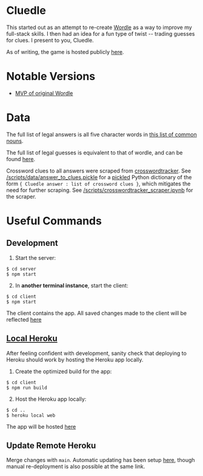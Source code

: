 # Cluedle

This started out as an attempt to re-create [Wordle](https://www.nytimes.com/games/wordle/index.html) as a way to improve my full-stack skills. I then had an idea for a fun type of twist -- trading guesses for clues. I present to you, Cluedle.

As of writing, the game is hosted publicly [here](https://cluedledoodledoo.herokuapp.com/).

# Notable Versions

- [MVP of original Wordle](https://github.com/OmerBaddour/cluedledoodledoo/tree/4c984462c9b5ed71af29d47eb48232b0795547be)

# Data

The full list of legal answers is all five character words in [this list of common nouns](http://www.desiquintans.com/downloads/nounlist/nounlist.txt).

The full list of legal guesses is equivalent to that of wordle, and can be found [here](https://github.com/tabatkins/wordle-list/blob/main/words).

Crossword clues to all answers were scraped from [crosswordtracker](http://crosswordtracker.com/). See [/scripts/data/answer_to_clues.pickle](https://github.com/OmerBaddour/cluedledoodledoo/blob/main/scripts/data/answer_to_clues.pickle) for a [pickled](https://docs.python.org/3/library/pickle.html) Python dictionary of the form `{ Cluedle answer : list of crossword clues }`, which mitigates the need for further scraping. See [/scripts/crosswordtracker_scraper.ipynb](https://github.com/OmerBaddour/cluedledoodledoo/blob/main/scripts/crosswordtracker_scraper.ipynb) for the scraper.

# Useful Commands

## Development

1. Start the server:

```
$ cd server
$ npm start
```

2. In **another terminal instance**, start the client:

```
$ cd client
$ npm start
```

The client contains the app. All saved changes made to the client will be reflected [here](http://localhost:3000/)

## [Local Heroku](https://devcenter.heroku.com/articles/getting-started-with-nodejs#run-the-app-locally)

After feeling confident with development, sanity check that deploying to Heroku should work by hosting the Heroku app locally.

1. Create the optimized build for the app:

```
$ cd client
$ npm run build
```

2. Host the Heroku app locally:

```
$ cd ..
$ heroku local web
```

The app will be hosted [here](http://localhost:5000/)

## Update Remote Heroku

Merge changes with `main`. Automatic updating has been setup [here](https://dashboard.heroku.com/apps/cluedledoodledoo/deploy/github), though manual re-deployment is also possible at the same link.
